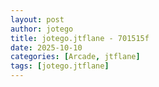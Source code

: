 ```yaml
---
layout: post
author: jotego
title: jotego.jtflane - 701515f
date: 2025-10-10
categories: [Arcade, jtflane]
tags: [jotego.jtflane]
---
```



